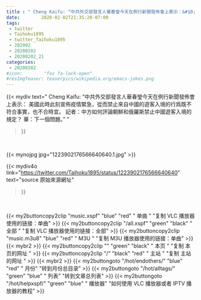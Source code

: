 ```yaml
---
title : " Cheng Kaifu: “中共外交部發言人華春瑩今天在例行新聞發佈會上表示：&#10;&#10;美國此時此刻宣佈疫情緊急，從而禁止來自中國的遊客入境的行爲既不符合事實，也不合時宜。&#10;&#10;記者：中方如何評論朝鮮和俄羅斯禁止中國遊客入境的規定？&#10;華：下一個問題。”  "
date:        2020-02-02T21:35:20-07:00
tags:
 - twitter
 - Taihoku1895
 - twitter_Taihoku1895
 - 202002
 - 20200202
 - 20200202_21
categories:
 - 20200202
#icon:        "fas fa-lock-open"
#resImgTeaser: teaserpics/wikipedia.org/emacs-jokes.png
---
```


{{< mydiv text=" Cheng Kaifu: “中共外交部發言人華春瑩今天在例行新聞發佈會上表示：&#10;&#10;美國此時此刻宣佈疫情緊急，從而禁止來自中國的遊客入境的行爲既不符合事實，也不合時宜。&#10;&#10;記者：中方如何評論朝鮮和俄羅斯禁止中國遊客入境的規定？&#10;華：下一個問題。”  "
>}}
<br>


 {{< mynojpg jpg="1223902176566640640.1.jpg" >}}<br> 



{{< mydiv4o link="https://twitter.com/Taihoku1895/status/1223902176566640640"
text="source 原始來源網址"
>}}


<br>



{{< my2buttoncopy2clip "music.xspf"        "blue"   "red"    " 单曲 "  "复制 VLC 播放器使用的链接：单曲" >}} {{< my2buttoncopy2clip "/all.xspf"         "green"  "black"  " 全部 "  "复制 VLC 播放器使用的链接：全部" >}} {{< my2buttoncopy2clip "music.m3u8"        "blue"   "red"    " M3U  "    "复制 M3U 播放器使用的链接：单曲" >}} {{< mybr2 >}} {{< my2buttoncopy2clip ""                  "green"  "black"  " 本页 "    "复制 本页的网址 " >}} {{< my2buttoncopy2clip "/"                 "black"  "red"    " 主站 "    "复制 主站的网址 " >}} {{< mybr2 >}} {{< my2buttongoto      "/hot/endothers/"   "blue"   "red"    " 月份"   "转到月份总目录" >}} {{< my2buttongoto      "/hot/alltags/"     "green"  "blue"   " 列表"   "转到文章总列表" >}} {{< my2buttongoto      "/hot/helpxspf/"    "green"  "blue"   " 播放器" "如何使用 VLC 播放器或者 IPTV 播放器的教程" >}} 
